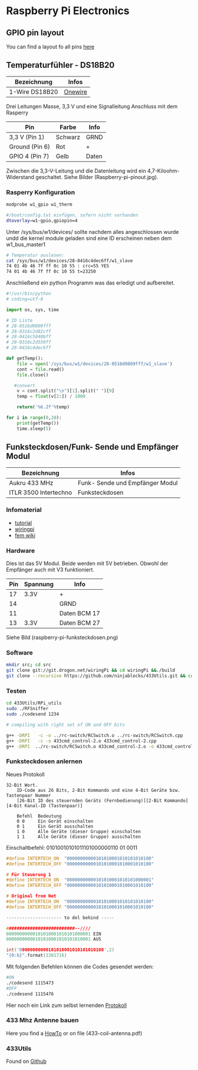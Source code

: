 # Raspberry Pi Electronics

## GPIO pin layout

You can find a layout fo all pins [here](https://pinout.xyz)

## Temperaturfühler - DS18B20

| Bezeichnung    | Infos |
| -------------  | -----|
| 1-Wire DS18B20 | [Onewire](http://www.netzmafia.de/skripten/hardware/RasPi/Projekt-Onewire/index.html) |

Drei Leitungen Masse, 3,3 V und eine Signalleitung
Anschluss mit dem Rasperry

| Pin            | Farbe | Info |
| -------------  |  -----| -----|
| 3,3 V (Pin 1)  | Schwarz | GRND |
| Ground (Pin 6) | Rot | + |
| GPIO 4 (Pin 7) | Gelb | Daten |

Zwischen die 3,3-V-Leitung und die Datenleitung wird ein 4,7-Kiloohm-Widerstand geschaltet.
Siehe Bilder (Raspberry-pi-pinout.jpg).

### Rasperry Konfiguration

```bash
modprobe w1_gpio w1_therm

#/boot/config.txt einfügen, sofern nicht vorhanden
dtoverlay=w1-gpio,gpiopin=4
```

Unter /sys/bus/w1/devices/ sollte nachdem alles angeschlossen wurde undd die kernel module geladen sind eine ID erscheinen neben dem w1_bus_master1

```bash
# Temperatur auslesen:
cat /sys/bus/w1/devices/28-0416c4dec6ff/w1_slave
74 01 4b 46 7f ff 0c 10 55 : crc=55 YES
74 01 4b 46 7f ff 0c 10 55 t=23250
```

Anschließend ein python Programm was das erledigt und aufbereitet.

```python
#!/usr/bin/python
# coding=utf-8

import os, sys, time

# ID Liste
# 28-0516d0809fff
# 28-0316c2d82cff
# 28-0416c5040bff
# 28-0316c2d550ff
# 28-0416c4dec6ff

def getTemp():
    file = open('/sys/bus/w1/devices/28-0516d0809fff/w1_slave')
    cont = file.read()
    file.close()

   #convert
    v = cont.split("\n")[1].split(" ")[9]
    temp = float(v[2:]) / 1000

    return('%6.2f'%temp)

for i in range(0,20):
    print(getTemp())
    time.sleep(5)
```

## Funksteckdosen/Funk- Sende und Empfänger Modul

| Bezeichnung    | Infos |
| -------------  | -----|
| Aukru 433 MHz  |Funk- Sende und Empfänger Modul|
| ITLR 3500 Intertechno | Funksteckdosen |

### Infomaterial

- [tutorial](https://tutorials-raspberrypi.de/raspberry-pi-funksteckdosen-433-mhz-steuern/)
- [wiringpi](https://tutorials-raspberrypi.de/wiringpi-installieren-pinbelegung/)
- [fem wiki](https://wiki.fhem.de/wiki/Intertechno_Code_Berechnung#Selbstlernende_Intertechno_Funksteckdosen_.28z.B._ITR-1500.29)

### Hardware

Dies ist das 5V Modul. Beide werden mit 5V betrieben. Obwohl der Empfänger auch mit V3 funktioniert.

| Pin    | Spannung | Info |
| -------|  -----| -----|
| 17 | 3.3V | + |
| 14 | | GRND |
| 11 | | Daten BCM 17 |
| 13 | 3.3V | Daten BCM 27 |

Siehe Bild (raspberry-pi-funksteckdosen.png)

### Software

```bash
mkdir src; cd src
git clone git://git.drogon.net/wiringPi && cd wiringPi &&./build
git clone --recursive https://github.com/ninjablocks/433Utils.git && cd 433Utils/RPi_utils && make all
```

### Testen

```bash
cd 433Utils/RPi_utils
sudo ./RFSniffer
sudo ./codesend 1234

# compiling with right set of ON and OFF bits

g++ -DRPI   -c -o ../rc-switch/RCSwitch.o ../rc-switch/RCSwitch.cpp
g++ -DRPI   -c -o 433cmd_control-2.o 433cmd_control-2.cpp
g++ -DRPI  ../rc-switch/RCSwitch.o 433cmd_control-2.o -o 433cmd_control-2 -lwiringPi
```

### Funksteckdosen anlernen

Neues Protokoll

```none
32-Bit Wort.
    ID-Code aus 26 Bits, 2-Bit Kommando und eine 4-Bit Geräte bzw. Tastenpaar Nummer
    [26-Bit ID des steuernden Geräts (Fernbedienung)][2-Bit Kommando][4-Bit Kanal-ID (Tastenpaar)]

    Befehl  Bedeutung
    0 0     Ein Gerät einschalten
    0 1     Ein Gerät ausschalten
    1 0     Alle Geräte (dieser Gruppe) einschalten
    1 1     Alle Geräte (dieser Gruppe) ausschalten
```

Einschaltbefehl: 01010010101011101000000110 01 0011

```c
#define INTERTECH_ON  "00000000000101010001010101010100"
#define INTERTECH_OFF "00000000000101010001010001010100"

# Für Steuerung 1
#define INTERTECH_ON  "00000000000101010001010101000001"
#define INTERTECH_OFF "00000000000101010001010001010100"

# Original from Net
#define INTERTECH_ON  "00000000000101010001010101010100"
#define INTERTECH_OFF "00000000000101010001010001010100"

--------------------- to del behind -----

##########################--////
00000000000101010001010101000001 EIN
00000000000101010001010101010001 AUS

int('00000000000101010001010101010100',2)
"{0:b}".format(1381716)
```

Mit folgenden Befehlen können die Codes gesendet werden:

```bash
#ON
./codesend 1115473
#OFF
./codesend 1115476
```

Hier noch ein Link zum selbst lernenden [Protokoll](http://elektronikforumet.com/wiki/index.php/RF_Protokoll_-_Proove_self_learning)

### 433 Mhz Antenne bauen

Here you find a [HowTo](https://arduinodiy.wordpress.com/2015/07/25/coil-loaded-433-mhz-antenna/) or on file (433-coil-antenna.pdf)

### 433Utils

Found on [Github](https://github.com/ninjablocks/433Utils)